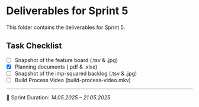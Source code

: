 # Deliverables for Sprint 5

This folder contains the deliverables for Sprint 5.

## Task Checklist

-   [ ] Snapshot of the feature board (.tsv & .jpg)
-   [x] Planning documents (.pdf & .xlsx)
-   [ ] Snapshot of the imp-squared backlog (.tsv & .jpg)
-   [ ] Build Process Video (build-process-video.mkv)

---

📅 Sprint Duration: _14.05.2025 – 21.05.2025_
